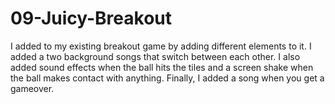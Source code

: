 # 09-Juicy-Breakout
I added to my existing breakout game by adding different elements to it.
I added a two background songs that switch between each other.
I also added sound effects when the ball hits the tiles and a screen shake when the ball makes contact with anything.
Finally, I added a song when you get a gameover.